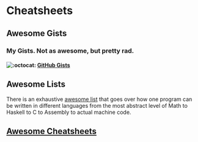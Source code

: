 # Cheatsheets

## Awesome Gists

### My Gists. Not as awesome, but pretty rad.
#### ![:octocat:](https://github.githubassets.com/images/icons/emoji/octocat.png) [GitHub Gists](https://gist.github.com/woodrowpearson)

## Awesome Lists

There is an exhaustive [awesome list](https://github.com/topics/awesome-lists) that goes over how one program can be written in different languages from the most abstract level of Math to Haskell to C to Assembly to actual machine code.

## [Awesome Cheatsheets](https://github.com/LeCoupa/awesome-cheatsheets)

